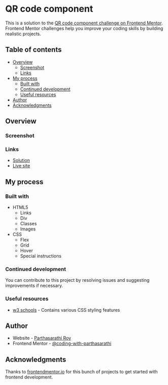 # QR code component

This is a solution to the [QR code component challenge on Frontend Mentor](https://www.frontendmentor.io/challenges/qr-code-component-iux_sIO_H). Frontend Mentor challenges help you improve your coding skills by building realistic projects. 

## Table of contents

- [Overview](#overview)
  - [Screenshot](#screenshot)
  - [Links](#links)
- [My process](#my-process)
  - [Built with](#built-with)
  - [Continued development](#continued-development)
  - [Useful resources](#useful-resources)
- [Author](#author)
- [Acknowledgments](#acknowledgments)

## Overview

### Screenshot



### Links

- [Solution](https://your-solution-url.com)
- [Live site](https://coding-with-parthasarathi.github.io/qr-code/)

## My process

### Built with

- HTML5
  - Links
  - Div
  - Classes
  - Images
- CSS
  - Flex
  - Grid
  - Hover
  - Special instructions
 

### Continued development

You can contribute to this project by resolving issues and suggesting improvements if necessary.

### Useful resources

- [w3 schools](https://www.w3schools.com/css/) - Contains various CSS styling features


## Author

- Website - [Parthasarathi Roy](https://github.com/coding-with-parthasarathi)
- Frontend Mentor - [@coding-with-parthasarathi](https://www.frontendmentor.io/profile/coding-with-parthasarathi)

## Acknowledgments

Thanks to [frontendmentor.io](https://www.frontendmentor.io/home) for this bunch of projects to get started with frontend development.
